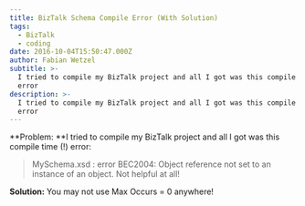 ```yaml
---
title: BizTalk Schema Compile Error (With Solution)
tags:
  - BizTalk
  - coding
date: 2016-10-04T15:50:47.000Z
author: Fabian Wetzel
subtitle: >-
  I tried to compile my BizTalk project and all I got was this compile time (!)
  error
description: >-
  I tried to compile my BizTalk project and all I got was this compile time (!)
  error
---
```


**Problem: **I tried to compile my BizTalk project and all I got was this compile time (!) error:
> MySchema.xsd : error BEC2004: Object reference not set to an instance of an object.
Not helpful at all!

**Solution:** You may not use Max Occurs = 0 anywhere!


